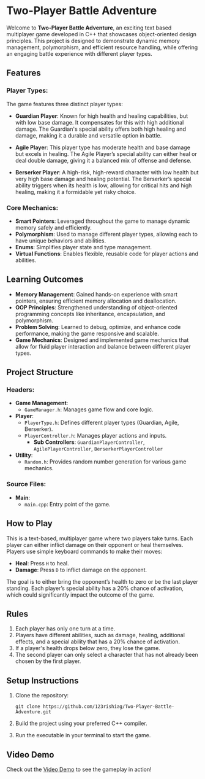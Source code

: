 # Two-Player Battle Adventure

Welcome to **Two-Player Battle Adventure**, an exciting text based multiplayer game developed in C++ that showcases object-oriented design principles. This project is designed to demonstrate dynamic memory management, polymorphism, and efficient resource handling, while offering an engaging battle experience with different player types.

## Features

### Player Types:
The game features three distinct player types:

- **Guardian Player**: Known for high health and healing capabilities, but with low base damage. It compensates for this with high additional damage. The Guardian's special ability offers both high healing and damage, making it a durable and versatile option in battle.
  
- **Agile Player**: This player type has moderate health and base damage but excels in healing. The Agile Player’s special ability can either heal or deal double damage, giving it a balanced mix of offense and defense.
  
- **Berserker Player**: A high-risk, high-reward character with low health but very high base damage and healing potential. The Berserker’s special ability triggers when its health is low, allowing for critical hits and high healing, making it a formidable yet risky choice.

### Core Mechanics:
- **Smart Pointers**: Leveraged throughout the game to manage dynamic memory safely and efficiently.
- **Polymorphism**: Used to manage different player types, allowing each to have unique behaviors and abilities.
- **Enums**: Simplifies player state and type management.
- **Virtual Functions**: Enables flexible, reusable code for player actions and abilities.

## Learning Outcomes
- **Memory Management**: Gained hands-on experience with smart pointers, ensuring efficient memory allocation and deallocation.
- **OOP Principles**: Strengthened understanding of object-oriented programming concepts like inheritance, encapsulation, and polymorphism.
- **Problem Solving**: Learned to debug, optimize, and enhance code performance, making the game responsive and scalable.
- **Game Mechanics**: Designed and implemented game mechanics that allow for fluid player interaction and balance between different player types.

## Project Structure

### Headers:
- **Game Management**:
  - `GameManager.h`: Manages game flow and core logic.
- **Player**:
  - `PlayerType.h`: Defines different player types (Guardian, Agile, Berserker).
  - `PlayerController.h`: Manages player actions and inputs.
    - **Sub Controllers**: `GuardianPlayerController`, `AgilePlayerController`, `BerserkerPlayerController`
- **Utility**:
  - `Random.h`: Provides random number generation for various game mechanics.
  
### Source Files:
- **Main**: 
  - `main.cpp`: Entry point of the game.

## How to Play

This is a text-based, multiplayer game where two players take turns. Each player can either inflict damage on their opponent or heal themselves. Players use simple keyboard commands to make their moves:
- **Heal**: Press `H` to heal.
- **Damage**: Press `D` to inflict damage on the opponent.

The goal is to either bring the opponent’s health to zero or be the last player standing. Each player’s special ability has a 20% chance of activation, which could significantly impact the outcome of the game.

## Rules

1. Each player has only one turn at a time.
2. Players have different abilities, such as damage, healing, additional effects, and a special ability that has a 20% chance of activation.
3. If a player's health drops below zero, they lose the game.
4. The second player can only select a character that has not already been chosen by the first player.

## Setup Instructions

1. Clone the repository:
   ```
   git clone https://github.com/123rishiag/Two-Player-Battle-Adventure.git
   ```

2. Build the project using your preferred C++ compiler.

3. Run the executable in your terminal to start the game.

## Video Demo
Check out the [Video Demo](#) to see the gameplay in action!
